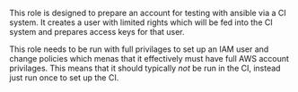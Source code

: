 This role is designed to prepare an account for testing with ansible
via a CI system.  It creates a user with limited rights which will be
fed into the CI system and prepares access keys for that user.

This role needs to be run with full privilages to set up an IAM user
and change policies which menas that it effectively must have full AWS
account privilages.  This means that it should typically _not_ be run
in the CI, instead just run once to set up the CI.
